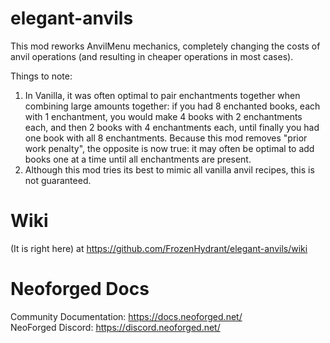 elegant-anvils
======

This mod reworks AnvilMenu mechanics, completely changing the costs of anvil operations (and resulting in cheaper operations in most cases).

Things to note:

1. In Vanilla, it was often optimal to pair enchantments together when combining large amounts together: if you had 8 enchanted books, each with 1 enchantment, you would make 4 books with 2 enchantments each, and then 2 books with 4 enchantments each, until finally you had one book with all 8 enchantments. Because this mod removes "prior work penalty", the opposite is now true: it may often be optimal to add books one at a time until all enchantments are present.
2. Although this mod tries its best to mimic all vanilla anvil recipes, this is not guaranteed.

Wiki
======
(It is right here)
at https://github.com/FrozenHydrant/elegant-anvils/wiki

Neoforged Docs
==========
Community Documentation: https://docs.neoforged.net/  
NeoForged Discord: https://discord.neoforged.net/
